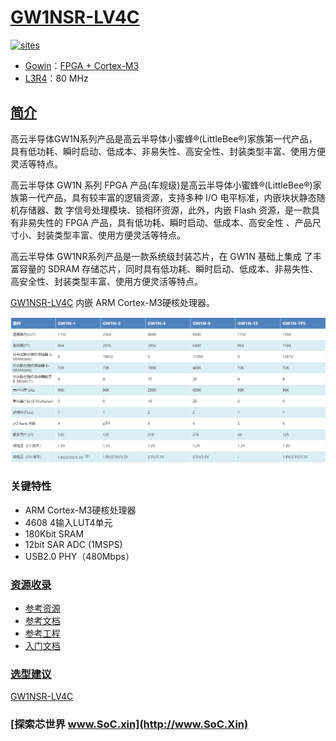﻿# [GW1NSR-LV4C](https://github.com/SoCXin/GW1NSR-LV4C)

[![sites](http://182.61.61.133/link/resources/SoC.png)](http://www.SoC.Xin)

* [Gowin](http://www.gowinsemi.com.cn/)：[FPGA + Cortex-M3](https://github.com/SoCXin/Cortex-M3)
* [L3R4](https://github.com/SoCXin/Level)：80 MHz

## [简介](https://github.com/SoCXin/GW1NSR-LV4C/wiki)

高云半导体GW1N系列产品是高云半导体小蜜蜂®(LittleBee®)家族第一代产品，具有低功耗、瞬时启动、低成本、非易失性、高安全性、封装类型丰富、使用方便灵活等特点。

高云半导体 GW1N 系列 FPGA 产品(车规级)是高云半导体小蜜蜂®(LittleBee®)家族第一代产品，具有较丰富的逻辑资源，支持多种 I/O 电平标准，内嵌块状静态随机存储器、数 字信号处理模块、锁相环资源，此外，内嵌 Flash 资源，是一款具有非易失性的 FPGA 产品，具有低功耗、瞬时启动、低成本、高安全性 、产品尺寸小、封装类型丰富、使用方便灵活等特点。

高云半导体 GW1NR系列产品是一款系统级封装芯片，在 GW1N 基础上集成 了丰富容量的 SDRAM 存储芯片，同时具有低功耗、瞬时启动、低成本、非易失性、高安全性、封装类型丰富、使用方便灵活等特点。

[GW1NSR-LV4C](https://github.com/SoCXin/GW1NSR-LV4C) 内嵌 ARM Cortex-M3硬核处理器。

[![sites](docs/GW1NSR.png)](http://www.gowinsemi.com.cn/prod_view.aspx?TypeId=10&FId=t3:10:3&Id=168)

### 关键特性

* ARM Cortex-M3硬核处理器
* 4608 4输入LUT4单元
* 180Kbit SRAM
* 12bit SAR ADC (1MSPS)
* USB2.0 PHY（480Mbps）


### [资源收录](https://github.com/SoCXin)

* [参考资源](src/)
* [参考文档](docs/)
* [参考工程](project/)
* [入门文档](https://docs.soc.xin/GW1NSR-LV4C)

### [选型建议](https://github.com/SoCXin)

[GW1NSR-LV4C](https://github.com/SoCXin/GW1NSR-LV4C)

### [探索芯世界 www.SoC.xin](http://www.SoC.Xin)
